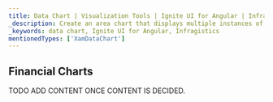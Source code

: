 ```yaml
---
title: Data Chart | Visualization Tools | Ignite UI for Angular | Infragistics | Financial Chart
_description: Create an area chart that displays multiple instances of visual elements in the same plot area in order to create composite chart views.
_keywords: data chart, Ignite UI for Angular, Infragistics
mentionedTypes: ['XamDataChart']
---
```


## Financial Charts

TODO ADD CONTENT ONCE CONTENT IS DECIDED.
